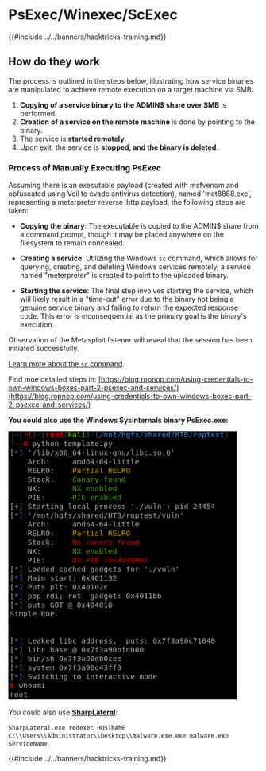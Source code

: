 # PsExec/Winexec/ScExec

{{#include ../../banners/hacktricks-training.md}}

## How do they work

The process is outlined in the steps below, illustrating how service binaries are manipulated to achieve remote execution on a target machine via SMB:

1. **Copying of a service binary to the ADMIN$ share over SMB** is performed.
2. **Creation of a service on the remote machine** is done by pointing to the binary.
3. The service is **started remotely**.
4. Upon exit, the service is **stopped, and the binary is deleted**.

### **Process of Manually Executing PsExec**

Assuming there is an executable payload (created with msfvenom and obfuscated using Veil to evade antivirus detection), named 'met8888.exe', representing a meterpreter reverse_http payload, the following steps are taken:

- **Copying the binary**: The executable is copied to the ADMIN$ share from a command prompt, though it may be placed anywhere on the filesystem to remain concealed.

- **Creating a service**: Utilizing the Windows `sc` command, which allows for querying, creating, and deleting Windows services remotely, a service named "meterpreter" is created to point to the uploaded binary.

- **Starting the service**: The final step involves starting the service, which will likely result in a "time-out" error due to the binary not being a genuine service binary and failing to return the expected response code. This error is inconsequential as the primary goal is the binary's execution.

Observation of the Metasploit listener will reveal that the session has been initiated successfully.

[Learn more about the `sc` command](https://technet.microsoft.com/en-us/library/bb490995.aspx).

Find moe detailed steps in: [https://blog.ropnop.com/using-credentials-to-own-windows-boxes-part-2-psexec-and-services/](https://blog.ropnop.com/using-credentials-to-own-windows-boxes-part-2-psexec-and-services/)

**You could also use the Windows Sysinternals binary PsExec.exe:**

![](<../../images/image (165).png>)

You could also use [**SharpLateral**](https://github.com/mertdas/SharpLateral):

```
SharpLateral.exe redexec HOSTNAME C:\\Users\\Administrator\\Desktop\\malware.exe.exe malware.exe ServiceName
```

{{#include ../../banners/hacktricks-training.md}}


